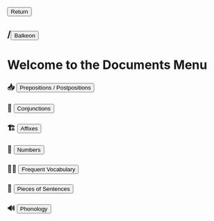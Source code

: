 <button class="button-82-pushable" role="button" onclick="history.back()">
 <span class="button-82-shadow"></span>
 <span class="button-82-edge"></span>
 <span class="button-82-front text">
 Return
 </span> </button>

## /<button class="button-16" role="button" onclick="location.href='../index'">Balkeon</button>

# Welcome to the Documents Menu

### 📥 <button class="button-16" role="button" onclick="location.href='./adpositions'">Prepositions / Postpositions</button>

### 🤝 <button class="button-16" role="button" onclick="location.href='./conjunctions'">Conjunctions</button>

### 🏗 <button class="button-16" role="button" onclick="location.href='./affixes'">Affixes</button>

### 🔢 <button class="button-16" role="button" onclick="location.href='./numbers'">Numbers</button>


### 😶‍🌫️ <button class="button-16" role="button" onclick="location.href='./vocabulary'">Frequent Vocabulary</button>

### 🧩 <button class="button-16" role="button" onclick="location.href='./sentencewords'">Pieces of Sentences</button>

### 🔊 <button class="button-16" role="button" onclick="location.href='./phonology'">Phonology</button>
